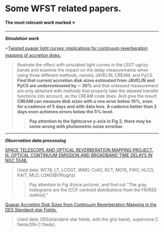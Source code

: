 # Some WFST related papers.

**The most relevant work marked :star:**

---

***Simulation work*** 

:star:[Twisted quasar light curves: implications for continuum reverberation mapping of accretion disks.](https://arxiv.org/abs/1909.08638 "Chan 2020, et al.")
>Illustrate the effect with simulated light curves in the LSST ugrizy bands and
examine the impact on the delay measurements when using three different methods, namely JAVELIN, CREAM, and PyCS.
**Find that current accretion disk sizes estimated from JAVELIN and PyCS are underestimated by ∼ 30%** and that
unbiased measurement are only obtained with methods that properly take the skewed transfer functions into account,
as the CREAM code does. And give the result: **CREAM can measure disk sizes with a rms error
below 10%, even for a cadence of 5 days and with data loss.
A cadence better than 2 days even achieves errors below
the 5% level.**
>>**Pay attention to the lightcurve y-axis in Fig 2, there may be some wrong with photometric noise errorbar.**

---

***Observation data processing***  

[SPACE TELESCOPE AND OPTICAL REVERBERATION MAPPING PROJECT. III. OPTICAL CONTINUUM
EMISSION AND BROADBAND TIME DELAYS IN NGC 5548.](https://iopscience.iop.org/article/10.3847/0004-637X/821/1/56 "Fausnaugh 2016, et al.")
>Used data: WC18, LT, LCOGT, WMO, CrAO, RCT, MO15, FWO, HLCO, KAIT,
MLO, LOAO(BVRIugriz)
>>Pay attention to Fig 4(nice picture), and find out "The gray histograms are the ICCF centroid distributions from the FR/RSS
method;" 

[Quasar Accretion Disk Sizes from Continuum Reverberation Mapping in the DES
Standard-star Fields.](https://doi.org/10.3847/1538-4365/ab5e7a "Yu 2020, et al.")
>Used data: DES(standard-star fields, with the griz band), supernova C fields(SN-C fileds).
